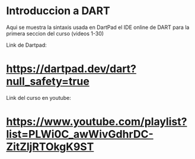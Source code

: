 # Introduccion a DART
Aqui se muestra la sintaxis usada en DartPad el IDE online de DART para la primera seccion del curso (videos 1-30) 

Link de Dartpad: 
# https://dartpad.dev/dart?null_safety=true 
Link del curso en youtube: 
# https://www.youtube.com/playlist?list=PLWi0C_awWivGdhrDC-ZitZljRTOkgK9ST
